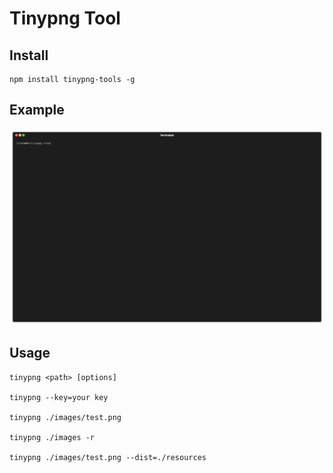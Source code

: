 # Tinypng Tool

## Install
```shell
npm install tinypng-tools -g
```
## Example
![](./example.gif)

## Usage
```shell
tinypng <path> [options]

tinypng --key=your key

tinypng ./images/test.png

tinypng ./images -r

tinypng ./images/test.png --dist=./resources
```